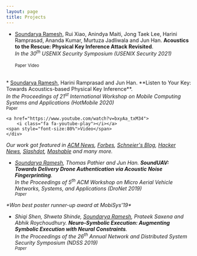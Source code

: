 ```yaml
---
layout: page
title: Projects
---
```

<!--As you might have figured out by now, most research papers are hard to follow (read: boring). So, in this part of my webpage, I try to provide short blog articles explaining my research work without too much technical detail. The goal is bring out the main ideas in the paper and share some thoughts beyond those conveyed in the paper (to be updated soon!).

Below, I list my research projects and associated blog posts, with the most recent one first. -->
* <u>Soundarya Ramesh</u>, Rui Xiao, Anindya Maiti, Jong Taek Lee, Harini Ramprasad, Ananda Kumar, Murtuza Jadliwala and Jun Han. **Acoustics to the Rescue: Physical Key Inference Attack Revisited**.
<br><i style="font-size:100%">In the 30<sup>th</sup> USENIX Security Symposium (USENIX Security 2021)</i>
	<div>
    <a href="https://www.usenix.org/system/files/sec21fall-ramesh.pdf">
		<i class="fa fa-file-pdf-o"></i></a>
	<span style="font-size:80%">Paper</span>
	
    <a href="https://www.youtube.com/watch?v=hr_KW0_waEU">
   		<i class="fa fa-youtube-play"></i></a>
	<span style="font-size:80%">Video</span>
	</div>
<br>
* <u>Soundarya Ramesh</u>, Harini Ramprasad and Jun Han. **Listen to Your Key: Towards Acoustics-based Physical Key Inference**.
<br><i style="font-size:100%">In the Proceedings of 21<sup>st</sup> International Workshop on Mobile Computing Systems and Applications (HotMobile 2020)</i>
	<div>
    <a href="{{ site.baseurl }}/papers/spikey_hotmobile.pdf">
		<i class="fa fa-file-pdf-o"></i></a>
	<span style="font-size:80%">Paper</span>
	
    <a href="https://www.youtube.com/watch?v=bxyAa_txM34">
   		<i class="fa fa-youtube-play"></i></a>
	<span style="font-size:80%">Video</span>
	</div>
<i>*Our work got featured in <a href="https://cacm.acm.org/news/246744-picking-locks-with-audio-technology/fulltext">ACM News</a>,
<a href="https://www.forbes.com/sites/daveywinder/2020/08/22/how-hackers-use-sound-to-unlock-the-secrets-of-your-front-door-key-spikey-singapore-university-research/#135f0f905f9f">Forbes</a>, <a href="https://www.schneier.com/blog/archives/2020/08/copying_a_key_b.html">Schneier's Blog<a>, <a href="https://news.ycombinator.com/item?id=24172385">Hacker News</a>, <a href="https://yro.slashdot.org/story/20/08/18/2144252/researchers-can-duplicate-keys-from-the-sounds-they-make-in-locks">Slashdot</a>,  <a href="https://mashable.com/article/spikey-house-keys-listening-smartphone/">Mashable</a> and many more.*
<br>
* <u>Soundarya Ramesh</u>, Thomas Pathier and Jun Han. **SoundUAV: Towards Delivery Drone Authentication via Acoustic Noise Fingerprinting**.
<br><i>In the Proceedings of 5<sup>th</sup> ACM Workshop on Micro Aerial Vehicle Networks, Systems, and Applications (DroNet 2019)</i>
	<div>
    <a href="{{ site.baseurl }}/papers/sounduav_dronet.pdf">
		<i class="fa fa-file-pdf-o"></i></a>
	<span style="font-size:80%">Paper</span>
	</div>
<span>&#42;</span><i>Won best poster runner-up award at MobiSys'19</i><span>&#42;</span>
<br>
* Shiqi Shen, Shweta Shinde, <u>Soundarya Ramesh</u>, Prateek Saxena and Abhik Roychoudhury. **Neuro-Symbolic Execution: Augmenting Symbolic Execution with Neural Constraints**. 
<br><i>In the Proceedings of the 26<sup>th</sup> Annual Network and Distributed System Security Symposium (NDSS 2019) </i>
	<div>
    <a href="{{ site.baseurl }}/papers/neuex_ndss.pdf">
		<i class="fa fa-file-pdf-o"></i></a>
	<span style="font-size:80%">Paper</span>
	</div>
<!-- <a href="https://www.ndss-symposium.org/wp-content/uploads/2019/02/ndss2019_11-3_Shiqi_paper.pdf">(Link)</a> <br /> -->


<!--Learn more and contribute on [GitHub](https://github.com/poole).
![placeholder](/images/sound.png "This is my image")

## Setup

Some fun facts about the setup of this project include:

* Built for [Jekyll](http://jekyllrb.com)
* Developed on GitHub and hosted for free on [GitHub Pages](https://pages.github.com)
* Coded with [Sublime Text 2](http://sublimetext.com), an amazing code editor
* Designed and developed while listening to music like [Blood Bros Trilogy](https://soundcloud.com/maddecent/sets/blood-bros-series)

Have questions or suggestions? Feel free to [open an issue on GitHub](https://github.com/poole/issues/new) or [ask me on Twitter](https://twitter.com/mdo).

Thanks for reading!-->
